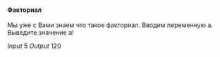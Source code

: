 #### Факториал
Мы уже с Вами знаем что такое факториал. Вводим переменную a. Выведите значение a!

*Input*
5
*Output*
120